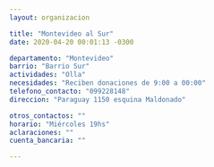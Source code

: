 ```yaml
---
layout: organizacion

title: "Montevideo al Sur"
date: 2020-04-20 00:01:13 -0300

departamento: "Montevideo"
barrio: "Barrio Sur"
actividades: "Olla"
necesidades: "Reciben donaciones de 9:00 a 00:00"
telefono_contacto: "099228148"
direccion: "Paraguay 1150 esquina Maldonado"

otros_contactos: ""
horario: "Miércoles 19hs"
aclaraciones: ""
cuenta_bancaria: ""

---
```

